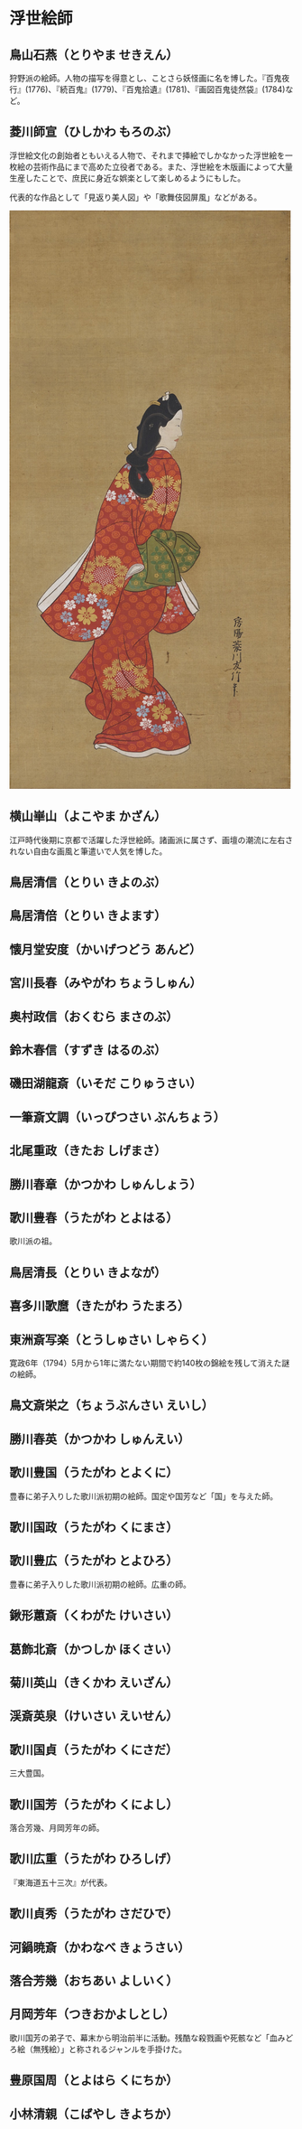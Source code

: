 # 浮世絵師

## 鳥山石燕（とりやま せきえん）

狩野派の絵師。人物の描写を得意とし、ことさら妖怪画に名を博した。『百鬼夜行』(1776)、『続百鬼』(1779)、『百鬼拾遺』(1781)、『画図百鬼徒然袋』(1784)など。

## 菱川師宣（ひしかわ もろのぶ）

浮世絵文化の創始者ともいえる人物で、それまで挿絵でしかなかった浮世絵を一枚絵の芸術作品にまで高めた立役者である。また、浮世絵を木版画によって大量生産したことで、庶民に身近な娯楽として楽しめるようにもした。

代表的な作品として「見返り美人図」や「歌舞伎図屏風」などがある。

<img src="images/A-60_E0084819.jpg" alt="見返り美人図">

## 横山崋山（よこやま かざん）

江戸時代後期に京都で活躍した浮世絵師。諸画派に属さず、画壇の潮流に左右されない自由な画風と筆遣いで人気を博した。

## 鳥居清信（とりい きよのぶ）

## 鳥居清倍（とりい きよます）

## 懐月堂安度（かいげつどう あんど）

## 宮川長春（みやがわ ちょうしゅん）

## 奥村政信（おくむら まさのぶ）

## 鈴木春信（すずき はるのぶ）

## 磯田湖龍斎（いそだ こりゅうさい）

## 一筆斎文調（いっぴつさい ぶんちょう）

## 北尾重政（きたお しげまさ）

## 勝川春章（かつかわ しゅんしょう）

## 歌川豊春（うたがわ とよはる）

歌川派の祖。

## 鳥居清長（とりい きよなが）

## 喜多川歌麿（きたがわ うたまろ）

## 東洲斎写楽（とうしゅさい しゃらく）

寛政6年（1794）5月から1年に満たない期間で約140枚の錦絵を残して消えた謎の絵師。

## 鳥文斎栄之（ちょうぶんさい えいし）

## 勝川春英（かつかわ しゅんえい）

## 歌川豊国（うたがわ とよくに）

豊春に弟子入りした歌川派初期の絵師。国定や国芳など「国」を与えた師。

## 歌川国政（うたがわ くにまさ）

## 歌川豊広（うたがわ とよひろ）

豊春に弟子入りした歌川派初期の絵師。広重の師。

## 鍬形蕙斎（くわがた けいさい）

## 葛飾北斎（かつしか ほくさい）

## 菊川英山（きくかわ えいざん）

## 渓斎英泉（けいさい えいせん）

## 歌川国貞（うたがわ くにさだ）

三大豊国。

## 歌川国芳（うたがわ くによし）

落合芳幾、月岡芳年の師。

## 歌川広重（うたがわ ひろしげ）

『東海道五十三次』が代表。

## 歌川貞秀（うたがわ さだひで）

## 河鍋暁斎（かわなべ きょうさい）

## 落合芳幾（おちあい よしいく）

## 月岡芳年（つきおかよしとし）

歌川国芳の弟子で、幕末から明治前半に活動。残酷な殺戮画や死骸など「血みどろ絵（無残絵）」と称されるジャンルを手掛けた。

## 豊原国周（とよはら くにちか）

## 小林清親（こばやし きよちか）
